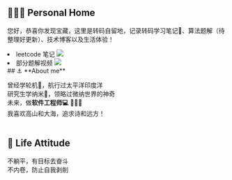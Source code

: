 ## 👨🏻‍💻  **Personal Home**

您好，恭喜你发现宝藏，这里是转码自留地，记录转码学习笔记📗、算法题解（待整理好更新）、技术博客以及生活体验！<br>

<!-- icon 来源于https://icons8.com/icon/9L16NypUzu38/level-up-your-coding-skills-and-quickly-land-a-job -->
<li>leetcode 笔记
<a target="_blank" href="https://leetcode-cn.com/u/zhuanmaziliudi/"><img src="https://img.icons8.com/external-tal-revivo-shadow-tal-revivo/24/000000/external-level-up-your-coding-skills-and-quickly-land-a-job-logo-shadow-tal-revivo.png"/> </a>
</li>

<li>部分题解视频
<a target="_blank" href="https://b23.tv/WWrubKh"><img src="https://img.icons8.com/color/29/000000/bilibili.png"/></a>
</li>
## ⚓ **About me**

曾经学轮机🚢，航行过太平洋印度洋<br>
研究生学纳米🔬，领略过微纳世界的神奇<br>
未来，做**软件工程师💻** 👨🏻‍💻<br>
我喜欢高山和大海，追求诗和远方！<br>
<br>


## 🧭 **Life Attitude**
不躺平，有目标去奋斗<br>
不内卷，防止自我剥削



